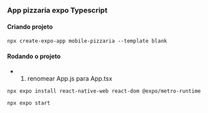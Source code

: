 ### App pizzaria expo Typescript

#### Criando projeto
```
npx create-expo-app mobile-pizzaria --template blank
```

#### Rodando o projeto
* 1. renomear App.js para App.tsx

``` dependencia rodar na web
npx expo install react-native-web react-dom @expo/metro-runtime
```

```
npx expo start
```